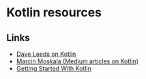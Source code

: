 # Kotlin resources

## Links
* [Dave Leeds on Kotlin](https://typealias.com/)
* [Marcin Moskala (Medium articles on Kotlin)](https://blog.kotlin-academy.com/@marcinmoskala)
* [Getting Started With Kotlin](https://dzone.com/refcardz/getting-started-with-kotlin)


